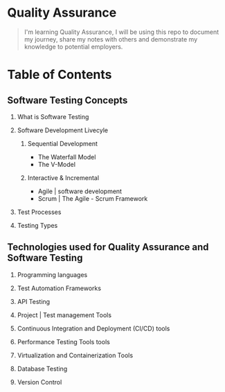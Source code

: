 # Quality Assurance

> I'm learning Quality Assurance, I will be using this repo to document my journey, 
share my notes with others and demonstrate my knowledge to potential employers.



# Table of Contents

## Software Testing Concepts

1. What is Software Testing

2. Software Development Livecyle
    1. Sequential Development
        - The Waterfall Model
        - The V-Model

    2. Interactive & Incremental 
        -  Agile | software development
        - Scrum | The Agile - Scrum Framework

3. Test Processes 

4. Testing Types

## Technologies used for Quality Assurance and Software Testing

1. Programming languages

2. Test Automation Frameworks

3. API Testing

4. Project | Test management Tools 

5. Continuous Integration and Deployment (CI/CD) tools

6. Performance Testing Tools tools

7. Virtualization and Containerization Tools

8. Database Testing

9. Version Control